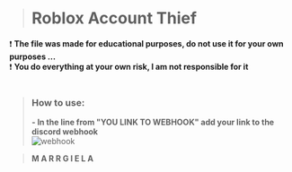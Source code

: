 > # **Roblox Account Thief**

❗ **The file was made for educational purposes, do not use it for your own purposes ...**<br/>
❗ **You do everything at your own risk, I am not responsible for it**<br/>
<br/>
> ### **How to use:**
> **- In the line from "YOU LINK TO WEBHOOK" add your link to the discord webhook**<br/>
![webhook](![obraz](https://user-images.githubusercontent.com/99475931/187308586-cff57224-21ed-4e03-830b-8b0bf8d40146.png))<br>

> **M A R R G I E L A**

